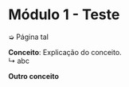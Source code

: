 # Módulo 1 - Teste

➭ Página tal

**Conceito**: Explicação do conceito.
  <br>↳ abc

**Outro conceito**
